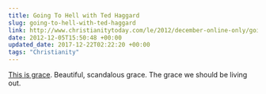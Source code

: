 ```yaml
---
title: Going To Hell with Ted Haggard
slug: going-to-hell-with-ted-haggard
link: http://www.christianitytoday.com/le/2012/december-online-only/going-to-hell-with-ted-haggard.html
date: 2012-12-05T15:50:48 +00:00
updated_date: 2017-12-22T02:22:20 +00:00
tags: "Christianity"
---
```


[This is grace](http://www.christianitytoday.com/le/2012/december-online-only/going-to-hell-with-ted-haggard.html). Beautiful, scandalous grace. The grace we should be living out.
